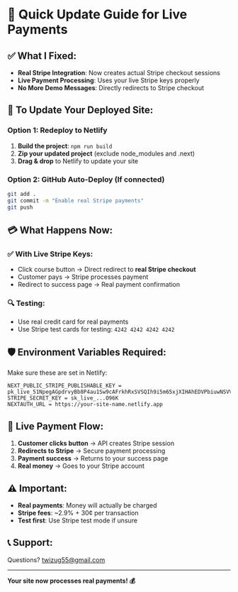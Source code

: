 # 🚀 Quick Update Guide for Live Payments

## ✅ What I Fixed:
- **Real Stripe Integration**: Now creates actual Stripe checkout sessions
- **Live Payment Processing**: Uses your live Stripe keys properly
- **No More Demo Messages**: Directly redirects to Stripe checkout

## 🔄 To Update Your Deployed Site:

### Option 1: Redeploy to Netlify
1. **Build the project**: `npm run build`
2. **Zip your updated project** (exclude node_modules and .next)
3. **Drag & drop** to Netlify to update your site

### Option 2: GitHub Auto-Deploy (If connected)
```bash
git add .
git commit -m "Enable real Stripe payments"
git push
```

## 💳 What Happens Now:

### ✅ **With Live Stripe Keys**:
- Click course button → Direct redirect to **real Stripe checkout**
- Customer pays → Stripe processes payment
- Redirect to success page → Real payment confirmation

### 🔍 **Testing**:
- Use real credit card for real payments
- Use Stripe test cards for testing: `4242 4242 4242 4242`

## 🛡️ **Environment Variables Required**:
Make sure these are set in Netlify:
```
NEXT_PUBLIC_STRIPE_PUBLISHABLE_KEY = pk_live_51NpegAGpdrvyBb8P4au1Sw9cAFrkhRxSVSQIh9i5m65xjXIHAhEDVPbiuwNSVVwXK3LYLqedgArUuUqyv1TmXyFA00E2yUovzP
STRIPE_SECRET_KEY = sk_live_...O96K
NEXTAUTH_URL = https://your-site-name.netlify.app
```

## 🎯 **Live Payment Flow**:
1. **Customer clicks button** → API creates Stripe session
2. **Redirects to Stripe** → Secure payment processing  
3. **Payment success** → Returns to your success page
4. **Real money** → Goes to your Stripe account

## ⚠️ **Important**:
- **Real payments**: Money will actually be charged
- **Stripe fees**: ~2.9% + 30¢ per transaction
- **Test first**: Use Stripe test mode if unsure

## 📞 **Support**:
Questions? twizug55@gmail.com

---
**Your site now processes real payments! 💰**
